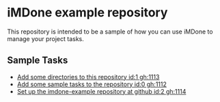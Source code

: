 iMDone example repository
====
This repository is intended to be a sample of how you can use iMDone to manage your project tasks.

Sample Tasks
----
- [Add some directories to this repository id:1 gh:1113](#TODO:)
- [Add some sample tasks to the repository id:0 gh:1112](#TODO:)
- [Set up the imdone-example repository at github id:2 gh:1114](#DONE:)
